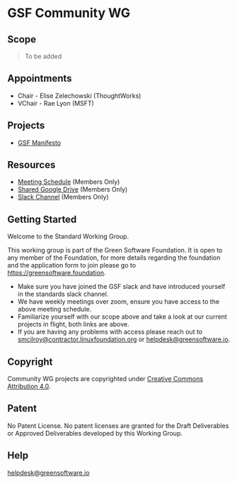 # GSF Community WG

## Scope
>To be added

## Appointments 
- Chair - Elise Zelechowski (ThoughtWorks)
- VChair - Rae Lyon (MSFT)

## Projects
- [GSF Manifesto](https://github.com/Green-Software-Foundation/cwg_gsf_manifesto/tree/dev)

## Resources

* [Meeting Schedule](https://lists.greensoftware.io/g/community/calendar) (Members Only)
* [Shared Google Drive](https://drive.google.com/drive/u/3/folders/1lPxOl0P0dn90XWXba6ML0P0a-DzHWXdp) (Members Only)
* [Slack Channel](https://greensoftware-zzk1035.slack.com/archives/C024T09EJSF) (Members Only)

## Getting Started
Welcome to the Standard Working Group.

This working group is part of the Green Software Foundation. It is open to any member of the Foundation, for more details regarding the foundation and the application form to join please go to https://greensoftware.foundation.

- Make sure you have joined the GSF slack and have introduced yourself in the standards slack channel.
- We have weekly meetings over zoom, ensure you have access to the above meeting schedule.
- Familiarize yourself with our scope above and take a look at our current projects in flight, both links are above.
- If you are having any problems with access please reach out to smcilroy@contractor.linuxfoundation.org  or helpdesk@greensoftware.io.

## Copyright
Community WG projects are copyrighted under [Creative Commons Attribution 4.0](https://creativecommons.org/licenses/by/4.0/).

## Patent
No Patent License. No patent licenses are granted for the Draft Deliverables or Approved Deliverables developed by this Working Group.

## Help
helpdesk@greensoftware.io
